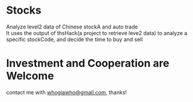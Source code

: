 # Stocks
 Analyze level2 data of Chinese stockA and auto trade  
 It uses the output of thsHack(a project to retrieve leve2 data) to analyze a specific stockCode, and decide the time to buy and sell
 
# Investment and Cooperation are Welcome
 contact me with whogiawho@gmail.com, thanks!

